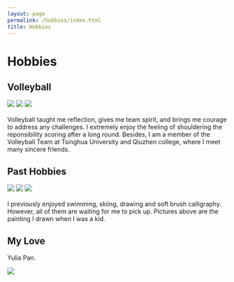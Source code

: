 ```yaml
---
layout: page
permalink: /hobbies/index.html
title: Hobbies
---
```


# Hobbies

## Volleyball

<div class="third">
<img src="/images/spike1.JPG">
<img src="/images/spike2.PNG">
<img src="/images/receive1.PNG">
</div>
<br>Volleyball taught me reflection, gives me team spirit, and brings me courage to address any challenges. I extremely enjoy the feeling of shouldering the reponsibility scoring after a long round. Besides, I am a member of the Volleyball Team at Tsinghua University and Qiuzhen college, where I meet many sincere friends. 


## Past Hobbies

<div class="third">
<img src="/images/paint1.JPG">
<img src="/images/paint2.JPG">
<img src="/images/paint3.JPG">
</div>
<br>I previously enjoyed swimming, skiing, drawing and soft brush calligraphy. However, all of them are waiting for me to pick up. Pictures above are the painting I drawn when I was a kid.

## My Love

Yulia Pan.

<div>
<img src="/images/Love,Yulia.jpg">
</div>
<br>


